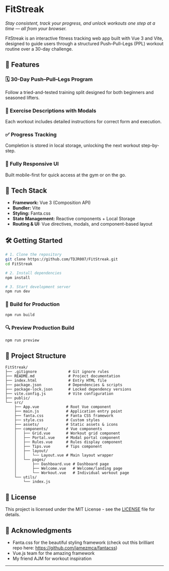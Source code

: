 # FitStreak

*Stay consistent, track your progress, and unlock workouts one step at a time — all from your browser.*

FitStreak is an interactive fitness tracking web app built with Vue 3 and Vite, designed to guide users through a structured Push–Pull–Legs (PPL) workout routine over a 30-day challenge.

## 🚀 Features

### 🗓️ 30-Day Push–Pull–Legs Program
Follow a tried-and-tested training split designed for both beginners and seasoned lifters.

### 🧠 Exercise Descriptions with Modals
Each workout includes detailed instructions for correct form and execution.

### ✅ Progress Tracking
Completion is stored in local storage, unlocking the next workout step-by-step.

### 📱 Fully Responsive UI
Built mobile-first for quick access at the gym or on the go.

## 🧱 Tech Stack

- **Framework:** Vue 3 (Composition API)
- **Bundler:** Vite
- **Styling:** Fanta.css
- **State Management:** Reactive components + Local Storage
- **Routing & UI:** Vue directives, modals, and component-based layout

## 🛠️ Getting Started

```bash
# 1. Clone the repository
git clone https://github.com/TDJR007/FitStreak.git
cd FitStreak

# 2. Install dependencies
npm install

# 3. Start development server
npm run dev
```

### 🔨 Build for Production

```bash
npm run build
```

### 🔍 Preview Production Build

```bash
npm run preview
```

## 📁 Project Structure

```
FitStreak/
├── .gitignore              # Git ignore rules
├── README.md               # Project documentation
├── index.html              # Entry HTML file
├── package.json            # Dependencies & scripts
├── package-lock.json       # Locked dependency versions
├── vite.config.js          # Vite configuration
├── public/
└── src/
    ├── App.vue            # Root Vue component
    ├── main.js            # Application entry point
    ├── fanta.css          # Fanta CSS framework
    ├── style.css          # Custom styles
    ├── assets/            # Static assets & icons
    ├── components/        # Vue components
    │   ├── Grid.vue       # Workout grid component
    │   ├── Portal.vue     # Modal portal component
    │   ├── Rules.vue      # Rules display component
    │   ├── Tips.vue       # Tips component
    │   ├── layout/
    │   │   └── Layout.vue # Main layout wrapper
    │   └── pages/
    │       ├── Dashboard.vue # Dashboard page 
    │       ├── Welcome.vue   # Welcome/landing page
    │       └── Workout.vue   # Individual workout page
    └── utils/
        └── index.js       
```

## 📄 License

This project is licensed under the MIT License - see the [LICENSE](LICENSE) file for details.

## 🙏 Acknowledgments

- Fanta.css for the beautiful styling framework (check out this brilliant repo here: https://github.com/jamezmca/fantacss)
- Vue.js team for the amazing framework
- My friend AJM for workout inspiration

---
